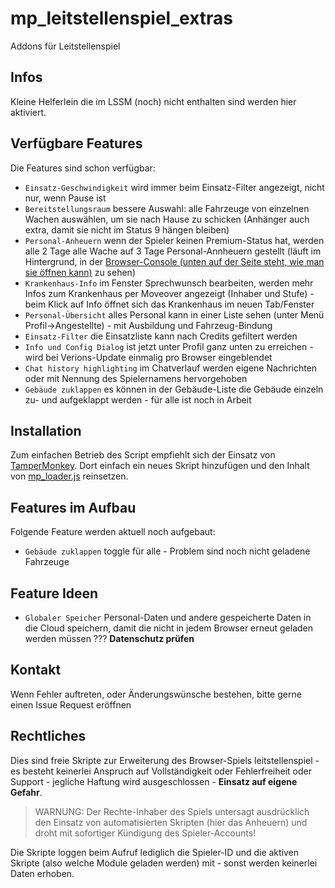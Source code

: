 # mp_leitstellenspiel_extras
Addons für Leitstellenspiel

## Infos
Kleine Helferlein die im LSSM (noch) nicht enthalten sind werden hier aktiviert.

## Verfügbare Features
Die Features sind schon verfügbar:

* `Einsatz-Geschwindigkeit` wird immer beim Einsatz-Filter angezeigt, nicht nur, wenn Pause ist
* `Bereitstellungsraum` bessere Auswahl: alle Fahrzeuge von einzelnen Wachen auswählen, um sie nach Hause zu schicken (Anhänger auch extra, damit sie nicht im Status 9 hängen bleiben)
* `Personal-Anheuern` wenn der Spieler keinen Premium-Status hat, werden alle 2 Tage alle Wache auf 3 Tage Personal-Annheuern gestellt (läuft im Hintergrund, in der [Browser-Console (unten auf der Seite steht, wie man sie öffnen kann)](https://www.w3schools.com/js/js_debugging.asp) zu sehen)
* `Krankenhaus-Info` im Fenster Sprechwunsch bearbeiten, werden mehr Infos zum Krankenhaus per Moveover angezeigt (Inhaber und Stufe) - beim Klick auf Info öffnet sich das Krankenhaus im neuen Tab/Fenster
* `Personal-Übersicht` alles Personal kann in einer Liste sehen (unter Menü Profil->Angestellte) - mit Ausbildung und Fahrzeug-Bindung
* `Einsatz-Filter` die Einsatzliste kann nach Credits gefiltert werden
* `Info und Config Dialog` ist jetzt unter Profil ganz unten zu erreichen - wird bei Verions-Update einmalig pro Browser eingeblendet
* `Chat history highlighting` im Chatverlauf werden eigene Nachrichten oder mit Nennung des Spielernamens hervorgehoben
* `Gebäude zuklappen` es können in der Gebäude-Liste die Gebäude einzeln zu- und aufgeklappt werden - für alle ist noch in Arbeit

## Installation
Zum einfachen Betrieb des Script empfiehlt sich der Einsatz von [TamperMonkey](https://www.tampermonkey.net/). Dort einfach ein neues Skript hinzufügen und den Inhalt von [mp_loader.js](../mp_loader.js) reinsetzen.


## Features im Aufbau
Folgende Feature werden aktuell noch aufgebaut:
* `Gebäude zuklappen` toggle für alle - Problem sind noch nicht geladene Fahrzeuge

## Feature Ideen
* `Globaler Speicher` Personal-Daten und andere gespeicherte Daten in die Cloud speichern, damit die nicht in jedem Browser erneut geladen werden müssen ??? **Datenschutz prüfen**

## Kontakt
Wenn Fehler auftreten, oder Änderungswünsche bestehen, bitte gerne einen Issue Request eröffnen

## Rechtliches
Dies sind freie Skripte zur Erweiterung des Browser-Spiels leitstellenspiel - es besteht keinerlei Anspruch auf Vollständigkeit oder Fehlerfreiheit oder Support - jegliche Haftung wird ausgeschlossen - **Einsatz auf eigene Gefahr**. 

> WARNUNG: Der Rechte-Inhaber des Spiels untersagt ausdrücklich den Einsatz von automatisierten Skripten (hier das Anheuern) und droht mit sofortiger Kündigung des Spieler-Accounts!

Die Skripte loggen beim Aufruf lediglich die Spieler-ID und die aktiven Skripte (also welche Module geladen werden) mit - sonst werden keinerlei Daten erhoben.
